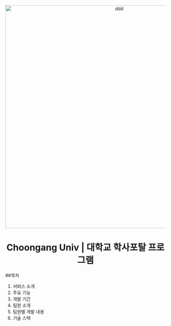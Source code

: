 <div align=center><img width="700" alt="ddd" src="https://user-images.githubusercontent.com/113576529/235598708-beea7ea3-74d4-4d48-8578-baae60109df3.PNG">
</div>

<div align=center>
  
# Choongang Univ | 대학교 학사포탈 프로그램 
</div>

##목차
 1. 서비스 소개
 2. 주요 기능
 3. 개발 기간
 4. 팀원 소개
 5. 팀원별 개발 내용
 6. 기술 스택
